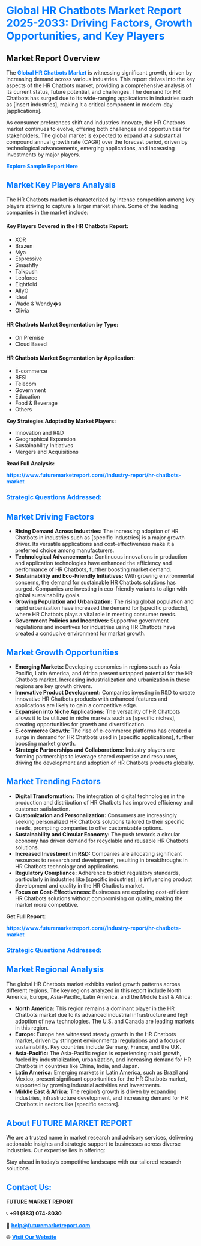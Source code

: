 <h1 style="color: #007BFF;">Global HR Chatbots Market Report 2025-2033: Driving Factors, Growth Opportunities, and Key Players</h1>

<section id="overview">
<h2>Market Report Overview</h2>
<p>The <a href="https://www.futuremarketreport.com//industry-report/hr-chatbots-market" style="color: #007BFF; text-decoration: none;"><strong>Global HR Chatbots Market</strong></a> is witnessing significant growth, driven by increasing demand across various industries. This report delves into the key aspects of the HR Chatbots market, providing a comprehensive analysis of its current status, future potential, and challenges. The demand for HR Chatbots has surged due to its wide-ranging applications in industries such as [insert industries], making it a critical component in modern-day [applications].</p>
<p>As consumer preferences shift and industries innovate, the HR Chatbots market continues to evolve, offering both challenges and opportunities for stakeholders. The global market is expected to expand at a substantial compound annual growth rate (CAGR) over the forecast period, driven by technological advancements, emerging applications, and increasing investments by major players.</p>
</section>

<section id="overview">
<p><a href="https://www.futuremarketreport.com//request-sample/reportId=45589" style="color: #007BFF; text-decoration: none;"><strong>Explore Sample Report Here</strong></a></p>
</section>

<section id="key-players">
<h2 style="color: #007BFF;">Market Key Players Analysis</h2>
<p>The HR Chatbots market is characterized by intense competition among key players striving to capture a larger market share. Some of the leading companies in the market include:</p>
<h4>Key Players Covered in the HR Chatbots Report:</h4>
<ul><li>XOR</li><li>Brazen</li><li>Mya</li><li>Espressive</li><li>Smashfly</li><li>Talkpush</li><li>Leoforce</li><li>Eightfold</li><li>AllyO</li><li>Ideal</li><li>Wade &amp; Wendy�s</li><li>Olivia</li></ul>
<h4>HR Chatbots Market Segmentation by Type:</h4>
<ul><li>On Premise</li><li>Cloud Based</li></ul>

<h4>HR Chatbots Market Segmentation by Application:</h4>
<ul><li>E-commerce</li><li>BFSI</li><li>Telecom</li><li>Government</li><li>Education</li><li>Food &amp; Beverage</li><li>Others</li></ul>
<p><strong>Key Strategies Adopted by Market Players:</strong></p>
<ul>
<li>Innovation and R&D</li>
<li>Geographical Expansion</li>
<li>Sustainability Initiatives</li>
<li>Mergers and Acquisitions</li>
</ul>
</section>

<section>
<p><strong>Read Full Analysis: </strong></p><a href="https://www.futuremarketreport.com//industry-report/hr-chatbots-market" style="color: #007BFF; text-decoration: none;"><strong>https://www.futuremarketreport.com//industry-report/hr-chatbots-market</strong></a>
<h3 style="color: #007BFF;">Strategic Questions Addressed:</h3>
</section>

<section id="driving-factors">
<h2 style="color: #007BFF;">Market Driving Factors</h2>
<ul>
<li><strong>Rising Demand Across Industries:</strong> The increasing adoption of HR Chatbots in industries such as [specific industries] is a major growth driver. Its versatile applications and cost-effectiveness make it a preferred choice among manufacturers.</li>
<li><strong>Technological Advancements:</strong> Continuous innovations in production and application technologies have enhanced the efficiency and performance of HR Chatbots, further boosting market demand.</li>
<li><strong>Sustainability and Eco-Friendly Initiatives:</strong> With growing environmental concerns, the demand for sustainable HR Chatbots solutions has surged. Companies are investing in eco-friendly variants to align with global sustainability goals.</li>
<li><strong>Growing Population and Urbanization:</strong> The rising global population and rapid urbanization have increased the demand for [specific products], where HR Chatbots plays a vital role in meeting consumer needs.</li>
<li><strong>Government Policies and Incentives:</strong> Supportive government regulations and incentives for industries using HR Chatbots have created a conducive environment for market growth.</li>
</ul>
</section>

<section id="growth-opportunities">
<h2 style="color: #007BFF;">Market Growth Opportunities</h2>
<ul>
<li><strong>Emerging Markets:</strong> Developing economies in regions such as Asia-Pacific, Latin America, and Africa present untapped potential for the HR Chatbots market. Increasing industrialization and urbanization in these regions are key growth drivers.</li>
<li><strong>Innovative Product Development:</strong> Companies investing in R&D to create innovative HR Chatbots products with enhanced features and applications are likely to gain a competitive edge.</li>
<li><strong>Expansion into Niche Applications:</strong> The versatility of HR Chatbots allows it to be utilized in niche markets such as [specific niches], creating opportunities for growth and diversification.</li>
<li><strong>E-commerce Growth:</strong> The rise of e-commerce platforms has created a surge in demand for HR Chatbots used in [specific applications], further boosting market growth.</li>
<li><strong>Strategic Partnerships and Collaborations:</strong> Industry players are forming partnerships to leverage shared expertise and resources, driving the development and adoption of HR Chatbots products globally.</li>
</ul>
</section>

<section id="trending-factors">
<h2 style="color: #007BFF;">Market Trending Factors</h2>
<ul>
<li><strong>Digital Transformation:</strong> The integration of digital technologies in the production and distribution of HR Chatbots has improved efficiency and customer satisfaction.</li>
<li><strong>Customization and Personalization:</strong> Consumers are increasingly seeking personalized HR Chatbots solutions tailored to their specific needs, prompting companies to offer customizable options.</li>
<li><strong>Sustainability and Circular Economy:</strong> The push towards a circular economy has driven demand for recyclable and reusable HR Chatbots solutions.</li>
<li><strong>Increased Investment in R&D:</strong> Companies are allocating significant resources to research and development, resulting in breakthroughs in HR Chatbots technology and applications.</li>
<li><strong>Regulatory Compliance:</strong> Adherence to strict regulatory standards, particularly in industries like [specific industries], is influencing product development and quality in the HR Chatbots market.</li>
<li><strong>Focus on Cost-Effectiveness:</strong> Businesses are exploring cost-efficient HR Chatbots solutions without compromising on quality, making the market more competitive.</li>
</ul>
</section>

<section>
<p><strong>Get Full Report: </strong></p><a href="https://www.futuremarketreport.com//industry-report/hr-chatbots-market" style="color: #007BFF; text-decoration: none;"><strong>https://www.futuremarketreport.com//industry-report/hr-chatbots-market</strong></a>
<h3 style="color: #007BFF;">Strategic Questions Addressed:</h3>
</section>


<section id="regional-analysis">
<h2 style="color: #007BFF;">Market Regional Analysis</h2>
<p>The global HR Chatbots market exhibits varied growth patterns across different regions. The key regions analyzed in this report include North America, Europe, Asia-Pacific, Latin America, and the Middle East & Africa:</p>
<ul>
<li><strong>North America:</strong> This region remains a dominant player in the HR Chatbots market due to its advanced industrial infrastructure and high adoption of new technologies. The U.S. and Canada are leading markets in this region.</li>
<li><strong>Europe:</strong> Europe has witnessed steady growth in the HR Chatbots market, driven by stringent environmental regulations and a focus on sustainability. Key countries include Germany, France, and the U.K.</li>
<li><strong>Asia-Pacific:</strong> The Asia-Pacific region is experiencing rapid growth, fueled by industrialization, urbanization, and increasing demand for HR Chatbots in countries like China, India, and Japan.</li>
<li><strong>Latin America:</strong> Emerging markets in Latin America, such as Brazil and Mexico, present significant opportunities for the HR Chatbots market, supported by growing industrial activities and investments.</li>
<li><strong>Middle East & Africa:</strong> The region’s growth is driven by expanding industries, infrastructure development, and increasing demand for HR Chatbots in sectors like [specific sectors].</li>
</ul>
</section>

<footer>
<h2 style="color: #007BFF;">About FUTURE MARKET REPORT</h2>
<p>We are a trusted name in market research and advisory services, delivering actionable insights and strategic support to businesses across diverse industries. Our expertise lies in offering:</p>

<p>Stay ahead in today’s competitive landscape with our tailored research solutions.</p>

<h2 style="color: #007BFF;">Contact Us:</h2>
<p><strong>FUTURE MARKET REPORT</strong></p>
<p>📞 <strong>+91 (883) 074-8030</strong></p>
<p>📧 <strong><a href="mailto:help@futuremarketreport.com" style="color: #007BFF;">help@futuremarketreport.com</a></strong></p>
<p>🌐 <strong><a href="https://www.futuremarketreport.com/" style="color: #007BFF;">Visit Our Website</a></strong></p>
</footer>